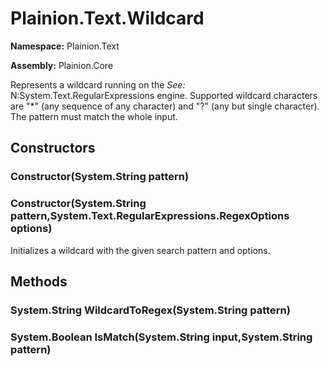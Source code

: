 
# Plainion.Text.Wildcard

**Namespace:** Plainion.Text

**Assembly:** Plainion.Core

Represents a wildcard running on the
*See:* N:System.Text.RegularExpressions
engine. Supported wildcard characters are "*" (any sequence of any character) and "?" (any but single character). The pattern must match the whole input.


## Constructors

### Constructor(System.String pattern)

### Constructor(System.String pattern,System.Text.RegularExpressions.RegexOptions options)

Initializes a wildcard with the given search pattern and options.


## Methods

### System.String WildcardToRegex(System.String pattern)

### System.Boolean IsMatch(System.String input,System.String pattern)
